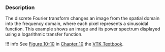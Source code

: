 ### Description

The discrete Fourier transform changes an image from the spatial domain into the frequency domain, where each pixel represents a sinusoidal function. This example shows an image and its power spectrum displayed using a logarithmic transfer function.

!!! info
    See [Figure 10-10](/VTKBook/10Chapter10/#Figure%2010-10) in [Chapter 10](/VTKBook/10Chapter10) the [VTK Textbook](/VTKBook/01Chapter1).
